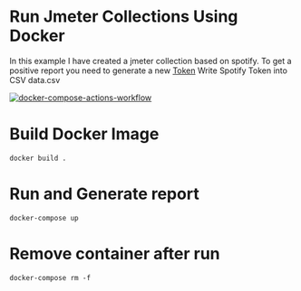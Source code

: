 # Run Jmeter Collections Using Docker

In this example I have created a jmeter collection based on spotify.
To get a positive report you need to generate a new [Token](https://developer.spotify.com/console)
Write Spotify Token into CSV data.csv

[![docker-compose-actions-workflow](https://github.com/fziviello/docker-jmeter/actions/workflows/main.yml/badge.svg?branch=main)](https://github.com/fziviello/docker-jmeter/actions/workflows/main.yml)

# Build Docker Image

```
docker build .
```

# Run and Generate report

```
docker-compose up
```
# Remove container after run

```
docker-compose rm -f
```
